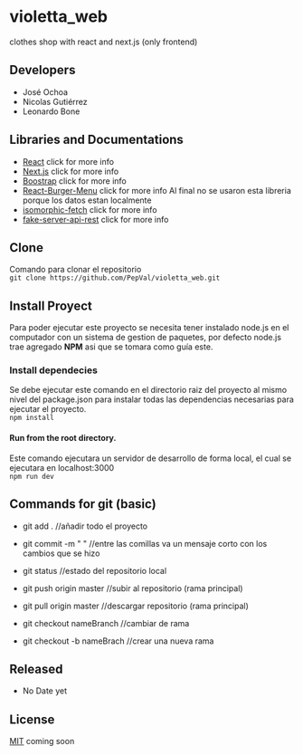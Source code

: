 # violetta_web
clothes shop with react and next.js (only frontend)

## Developers
 - José Ochoa
 - Nicolas Gutiérrez
 - Leonardo Bone

## Libraries and Documentations
 - [React](https://es.reactjs.org/docs/getting-started.html) click for more info
 - [Next.js](https://nextjs.org/docs/getting-started) click for more info
 - [Boostrap](https://getbootstrap.com/docs/4.0/getting-started/introduction/) click for more info
 - [React-Burger-Menu](https://github.com/negomi/react-burger-menu) click for more info
 Al final no se usaron esta libreria porque los datos estan localmente
 - [isomorphic-fetch](https://github.com/matthew-andrews/isomorphic-fetch) click for more info
 - [fake-server-api-rest](https://my-json-server.typicode.com/PepVal/fake-server) click for more info

## Clone
Comando para clonar el repositorio\
`git clone https://github.com/PepVal/violetta_web.git`

## Install Proyect
Para poder ejecutar este proyecto se necesita tener instalado node.js en el computador con un sistema de gestion de paquetes, por defecto node.js trae agregado **NPM** asi que se tomara como guía este.

### Install dependecies
Se debe ejecutar este comando en el directorio raiz del proyecto al mismo nivel del package.json para instalar todas las dependencias necesarias para ejecutar el proyecto.\
`npm install`

#### Run from the root directory.
Este comando ejecutara un servidor de desarrollo de forma local, el cual se ejecutara en localhost:3000\
`npm run dev`

## Commands for git (basic)
 - git add . //añadir todo el proyecto

 - git commit -m " " //entre las comillas va un mensaje corto con los cambios que se hizo

 - git status //estado del repositorio local

 - git push origin master //subir al repositorio (rama principal)

 - git pull origin master //descargar repositorio (rama principal)

 - git checkout nameBranch //cambiar de rama

 - git checkout -b nameBrach //crear una nueva rama

## Released
 - No Date yet

## License
[MIT](https://choosealicense.com/licenses/mit/) coming soon
